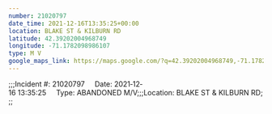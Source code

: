 ```yaml
---
number: 21020797
date_time: 2021-12-16T13:35:25+00:00
location: BLAKE ST & KILBURN RD
latitude: 42.39202004968749
longitude: -71.1782098986107
type: M V
google_maps_link: https://maps.google.com/?q=42.39202004968749,-71.1782098986107
---
```


;;;Incident #: 21020797     Date: 2021‐12‐16 13:35:25     Type: ABANDONED M/V;;;Location: BLAKE ST & KILBURN RD;;;
